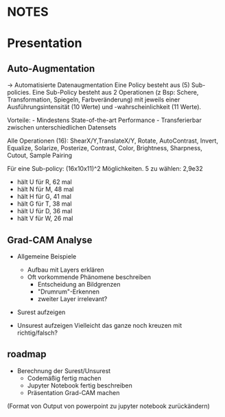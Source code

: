 # NOTES



# Presentation


## Auto-Augmentation
-> Automatisierte Datenaugmentation
Eine Policy besteht aus (5) Sub-policies.
Eine Sub-Policy besteht aus 2 Operationen (z Bsp: Schere, Transformation, Spiegeln, Farbveränderung) mit jeweils einer Ausführungsintensität (10 Werte) und -wahrscheinlichkeit (11 Werte).

Vorteile:
    - Mindestens State-of-the-art Performance
    - Transferierbar zwischen unterschiedlichen Datensets

Alle Operationen (16):
ShearX/Y,TranslateX/Y, Rotate, AutoContrast, Invert, Equalize, Solarize, Posterize, Contrast, Color, Brightness, Sharpness, Cutout, Sample Pairing

Für eine Sub-policy: (16x10x11)^2 Möglichkeiten.
5 zu wählen: 2,9e32



- hält U für R, 62 mal
- hält N für M, 48 mal
- hält H für G, 41 mal
- hält G für T, 38 mal
- hält U für D, 36 mal
- hält V für W, 26 mal



## Grad-CAM Analyse
- Allgemeine Beispiele
    - Aufbau mit Layers erklären
    - Oft vorkommende Phänomene beschreiben
        - Entscheidung an Bildgrenzen
        - "Drumrum"-Erkennen
        - zweiter Layer irrelevant?

- Surest aufzeigen
- Unsurest aufzeigen
Vielleicht das ganze noch kreuzen mit richtig/falsch?


## roadmap
- Berechnung der Surest/Unsurest
    - Codemäßig fertig machen
    - Jupyter Notebook fertig beschreiben
    - Präsentation Grad-CAM machen

(Format von Output von powerpoint zu jupyter notebook zurückändern)
